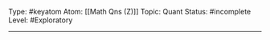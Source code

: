 Type: #keyatom
Atom: [[Math Qns (Z)]]
Topic: Quant 
Status: #incomplete 
Level: #Exploratory 

----
